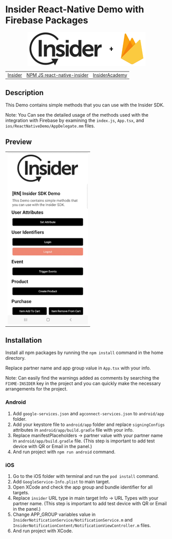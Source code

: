 # Insider React-Native Demo with Firebase Packages

<p align="center">
  <img src="assets/insider-logo-read-me.jpg">
  
  <table align="center">
    <tr>
      <td><a href="https://useinsider.com/"> Insider </a></td>
      <td><a href="https://www.npmjs.com/package/react-native-insider/"> NPM JS react-native-insider </a></td>
      <td><a href="https://academy.useinsider.com/docs/react-native-integration"> InsiderAcademy </a></td>
    </tr>
  </table>
</p>  

## Description

This Demo contains simple methods that you can use with the Insider SDK.

Note: You Can see the detailed usage of the methods used with the integration with Firebase by examining the `index.js`, `App.tsx`, and `ios/ReactNativeDemo/AppDelegate.mm` files.

## Preview

<table align="center">
  <tbody>
    <tr>
      <td><img src="assets/android-preview.gif" width="250"></td>
    </tr>
  </tbody>
</table>


## Installation

Install all npm packages by running the `npm install` command in the home directory.

Replace partner name and app group value in `App.tsx` with your info.

Note: Can easily find the warnings added as comments by searching the `FIXME-INSIDER` key in the project and you can quickly make the necessary arrangements for the project.

### Android

1. Add `google-services.json` and `agconnect-services.json` to `android/app` folder.
2. Add your keystore file to `android/app` folder and replace `signingConfigs` attributes in `android/app/build.gradle` file with your info.
3. Replace manifestPlaceholders -> partner value with your partner name in `android/app/build.gradle` file. (This step is important to add test device with QR or Email in the panel.)
4. And run project with `npm run android` command.

### iOS

1. Go to the iOS folder with terminal and run the `pod install` command.
2. Add `GoogleService-Info.plist` to main target.
3. Open XCode and check the app group and bundle identifier for all targets.
4. Replace `insider` URL type in main target Info -> URL Types with your partner name. (This step is important to add test device with QR or Email in the panel.)
5. Change APP_GROUP variables value in `InsiderNotificationService/NotificationService.m` and `InsiderNotificationContent/NotificationViewController.m` files.
6. And run project with XCode. 

